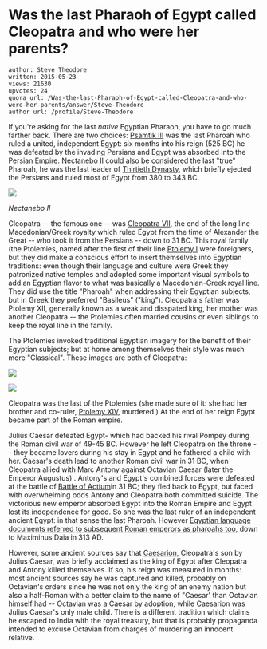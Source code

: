 # Was the last Pharaoh of Egypt called Cleopatra and who were her parents?

	author: Steve Theodore
	written: 2015-05-23
	views: 21630
	upvotes: 24
	quora url: /Was-the-last-Pharaoh-of-Egypt-called-Cleopatra-and-who-were-her-parents/answer/Steve-Theodore
	author url: /profile/Steve-Theodore


If you're asking for the last _native_  Egyptian Pharaoh, you have to go much farther back. There are two choices: [Psamtik III](http://en.wikipedia.org/wiki/Psamtik_III) was the last Pharoah who ruled a united, independent Egypt: six months into his reign (525 BC) he was defeated by the invading Persians and Egypt was absorbed into the Persian Empire. [Nectanebo II](http://en.wikipedia.org/wiki/Nectanebo_II) could also be considered the last "true" Pharoah, he was the last leader of [Thirtieth Dynasty](http://en.wikipedia.org/wiki/Thirtieth_Dynasty_of_Egypt), which briefly ejected the Persians and ruled most of Egypt from 380 to 343 BC.

![](https://qph.fs.quoracdn.net/main-qimg-e9af13384296220d773d7b13bbde3e4c-c)

_Nectanebo II_ 

Cleopatra -- the famous one -- was [Cleopatra VII](http://en.wikipedia.org/wiki/Cleopatra), the end of the long line Macedonian/Greek royalty which ruled Egypt from the time of Alexander the Great -- who took it from the Persians -- down to 31 BC. This royal family (the Ptolemies, named after the first of their line [Ptolemy I](http://en.wikipedia.org/wiki/Ptolemy_I_Soter) were foreigners, but they did make a conscious effort to insert themselves into Egyptian traditions: even though their language and culture were Greek they patronized native temples and adopted some important visual symbols to add an Egyptian flavor to what was basically a Macedonian-Greek royal line. They did use the title "Pharoah" when addressing their Egyptian subjects, but in Greek they preferred "Basileus" ("king"). Cleopatra's father was Ptolemy XII, generally known as a weak and disspated king, her mother was another Cleopatra -- the Ptolemies often married cousins or even siblings to keep the royal line in the family.

The Ptolemies invoked traditional Egyptian imagery for the benefit of their Egyptian subjects; but at home among themselves their style was much more "Classical". These images are both of Cleopatra:

![](https://qph.fs.quoracdn.net/main-qimg-750795d2e3b79851cb4db884e7c2539a)

![](https://qph.fs.quoracdn.net/main-qimg-a8c23ad9d334f1ece1bca9e4893d36ae)

Cleopatra was the last of the Ptolemies (she made sure of it: she had her brother and co-ruler, [Ptolemy XIV](http://en.wikipedia.org/wiki/Ptolemy_XIV_of_Egypt), murdered.) At the end of her reign Egypt became part of the Roman empire.

Julius Caesar defeated Egypt- which had backed his rival Pompey during the Roman civil war of 49-45 BC. However he left Cleopatra on the throne -- they became lovers during his stay in Egypt and he fathered a child with her. Caesar's death lead to another Roman civil war in 31 BC, when Cleopatra allied with Marc Antony against Octavian Caesar (later the Emperor Augustus) . Antony's and Egypt's combined forces were defeated at the battle of [Battle of Actium](http://en.wikipedia.org/wiki/Battle_of_Actium)in 31 BC; they fled back to Egypt, but faced with overwhelming odds Antony and Cleopatra both committed suicide. The victorious new emperor absorbed Egypt into the Roman Empire and Egypt lost its independence for good. So she was the last ruler of an independent ancient Egypt: in that sense the last Pharoah. However [Egyptian language documents referred to subsequent Roman emperors as pharoahs too](https://www.quora.com/Why-were-there-no-more-pharaohs-after-Cleopatra), down to Maximinus Daia in 313 AD.

However, some ancient sources say that [Caesarion](http://en.wikipedia.org/wiki/Caesarion), Cleopatra's son by Julius Caesar, was briefly acclaimed as the king of Egypt after Cleopatra and Antony killed themselves. If so, his reign was measured in months: most ancient sources say he was captured and killed, probably on Octavian's orders since he was not only the king of an enemy nation but also a half-Roman with a better claim to the name of "Caesar' than Octavian himself had -- Octavian was a Caesar by adoption, while Caesarion was Julius Caesar's only male child. There is a different tradition which claims he escaped to India with the royal treasury, but that is probably propaganda intended to excuse Octavian from charges of murdering an innocent relative.


